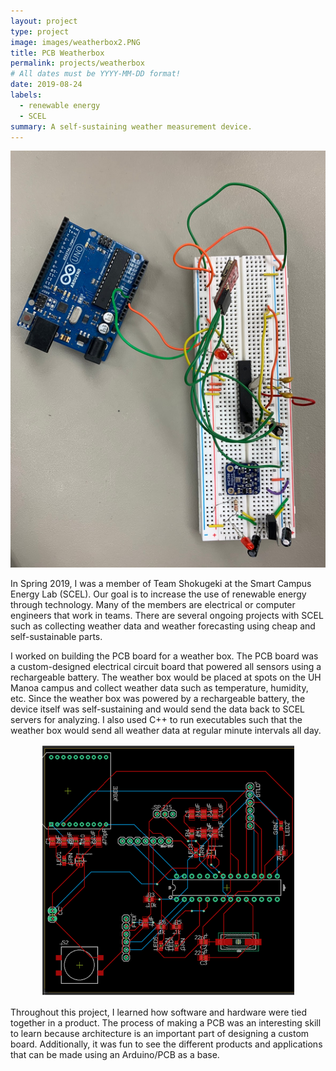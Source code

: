 ```yaml
---
layout: project
type: project
image: images/weatherbox2.PNG
title: PCB Weatherbox
permalink: projects/weatherbox
# All dates must be YYYY-MM-DD format!
date: 2019-08-24
labels:
  - renewable energy
  - SCEL
summary: A self-sustaining weather measurement device.
---
```


<p align = "center">
  <img class="ui medium right floated rounded image" src="/images/weatherbox3.PNG">
</p>


In Spring 2019, I was a member of Team Shokugeki at the Smart Campus Energy Lab (SCEL). Our goal is to increase the use of renewable energy through technology. Many of the members are electrical or computer engineers that work in teams. There are several ongoing projects with SCEL such as collecting weather data and weather forecasting using cheap and self-sustainable parts.

I worked on building the PCB board for a weather box. The PCB board was a custom-designed electrical circuit board that powered all sensors using a rechargeable battery. The weather box would be placed at spots on the UH Manoa campus and collect weather data such as temperature, humidity, etc. Since the weather box was powered by a rechargeable battery, the device itself was self-sustaining and would send the data back to SCEL servers for analyzing.
I also used C++ to run executables such that the weather box would send all weather data at regular minute intervals all day. 

<p align = "center">
  <img src = "../images/weatherbox2.PNG">
</p>

Throughout this project, I learned how software and hardware were tied together in a product. The process of making a PCB was an interesting skill to learn because architecture is an important part of designing a custom board. Additionally, it was fun to see the different products and applications that can be made using an Arduino/PCB as a base.


